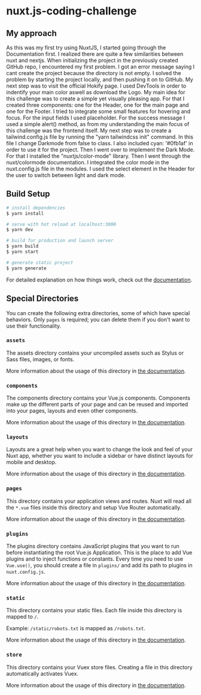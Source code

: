 # nuxt.js-coding-challenge

## My approach

As this was my first try using NuxtJS, I started going through the Documentation first. I realized there are quite a few similarities between nuxt and nextjs.
When initializing the project in the previously created GitHub repo, I encountered my first problem. I got an error message saying I cant create the project because the directory is not empty. I solved the problem by starting the project locally, and then pushing it on to GitHub.
My next step was to visit the official Hokify page. I used DevTools in order to indentify your main color aswell as download the Logo.
My main idea for this challenge was to create a simple yet visually pleasing app. For that I created three components: one for the Header, one for the main page and one for the Footer. I tried to integrate some small features for hovering and focus. For the input fields I used placeholder. For the success message I used a simple alert() method, as from my understanding the main focus of this challenge was the frontend itself. My next step was to create a tailwind.config.js file by running the "yarn tailwindcss init" command. In this file I change Darkmode from false to class. I also included cyan: '#0fb1af' in order to use it for the project.
Then I went over to implement the Dark Mode. For that I installed the "nuxtjs/color-mode" library. Then I went through the nuxt/colormode documentation. I integrated the color mode in the nuxt.config.js file in the modules. I used the select element in the Header for the user to switch between light and dark mode.

## Build Setup

```bash
# install dependencies
$ yarn install

# serve with hot reload at localhost:3000
$ yarn dev

# build for production and launch server
$ yarn build
$ yarn start

# generate static project
$ yarn generate
```

For detailed explanation on how things work, check out the [documentation](https://nuxtjs.org).

## Special Directories

You can create the following extra directories, some of which have special behaviors. Only `pages` is required; you can delete them if you don't want to use their functionality.

### `assets`

The assets directory contains your uncompiled assets such as Stylus or Sass files, images, or fonts.

More information about the usage of this directory in [the documentation](https://nuxtjs.org/docs/2.x/directory-structure/assets).

### `components`

The components directory contains your Vue.js components. Components make up the different parts of your page and can be reused and imported into your pages, layouts and even other components.

More information about the usage of this directory in [the documentation](https://nuxtjs.org/docs/2.x/directory-structure/components).

### `layouts`

Layouts are a great help when you want to change the look and feel of your Nuxt app, whether you want to include a sidebar or have distinct layouts for mobile and desktop.

More information about the usage of this directory in [the documentation](https://nuxtjs.org/docs/2.x/directory-structure/layouts).

### `pages`

This directory contains your application views and routes. Nuxt will read all the `*.vue` files inside this directory and setup Vue Router automatically.

More information about the usage of this directory in [the documentation](https://nuxtjs.org/docs/2.x/get-started/routing).

### `plugins`

The plugins directory contains JavaScript plugins that you want to run before instantiating the root Vue.js Application. This is the place to add Vue plugins and to inject functions or constants. Every time you need to use `Vue.use()`, you should create a file in `plugins/` and add its path to plugins in `nuxt.config.js`.

More information about the usage of this directory in [the documentation](https://nuxtjs.org/docs/2.x/directory-structure/plugins).

### `static`

This directory contains your static files. Each file inside this directory is mapped to `/`.

Example: `/static/robots.txt` is mapped as `/robots.txt`.

More information about the usage of this directory in [the documentation](https://nuxtjs.org/docs/2.x/directory-structure/static).

### `store`

This directory contains your Vuex store files. Creating a file in this directory automatically activates Vuex.

More information about the usage of this directory in [the documentation](https://nuxtjs.org/docs/2.x/directory-structure/store).
